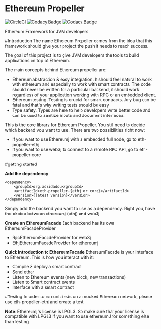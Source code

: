 # Ethereum Propeller

[![CircleCI](https://circleci.com/gh/adridadou/eth-contract-api/tree/develop.svg?style=svg)](https://circleci.com/gh/adridadou/eth-propeller-core/tree/develop)
[![Codacy Badge](https://api.codacy.com/project/badge/Grade/f625f0b84618480d84f90ae4a3ff8536)](https://www.codacy.com/app/Adridadou/eth-propeller-core?utm_source=github.com&amp;utm_medium=referral&amp;utm_content=adridadou/eth-propeller-core&amp;utm_campaign=Badge_Grade)
[![Codacy Badge](https://api.codacy.com/project/badge/Coverage/f625f0b84618480d84f90ae4a3ff8536)](https://www.codacy.com/app/Adridadou/eth-propeller-core?utm_source=github.com&utm_medium=referral&utm_content=adridadou/eth-propeller-core&utm_campaign=Badge_Coverage)

Ethereum Framework for JVM developers

#Introduction
The name Ethereum Propeller comes from the idea that this framework should give your project the push it needs to reach success.

The goal of this project is to give JVM developers the tools to build applications on top of Ethereum.

The main concepts behind Ethereum propeller are:

* Ethereum abstraction & easy integration. It should feel natural to work with ethereum and especially to work with smart contracts. The code should never be written for a particular backend, it should work regardless of your application working with RPC or an embedded client.
* Ethereum testing. Testing is crucial for smart contracts. Any bug can be fatal and that's why writing tests should be easy
* Type safety. Types are here to help developers write better code and can be used to sanitize inputs and document interfaces. 

This is the core library for Ethereum Propeller.
You still need to decide which backend you want to use. There are two possibilities right now:
* If you want to use Ethereumj with a embedded full node, go to eth-propeller-ethj
* If you want to use web3j to connect to a remote RPC API, go to eth-propeller-core

#getting started

**Add the dependency**
```
<dependency>
    <groupId>org.adridadou</groupId>
    <artifactId>eth-propeller-{ethj or core}</artifactId>
    <version>{latest version}</version>
</dependency>
```

Simply add the backend you want to use as a dependency. Right you, have the choice between ethereumj (ethj) and web3j

**Create an EthereumFacade**
Each backend has its own EthereumFacadeProvider
- RpcEthereumFacadeProvider for web3j
- EthjEthereumFacadeProvider for ethereumj

**Quick introduction to EthereumFacade**
EthereumFacade is your interface to Ethereum. This is how you interact with it:
- Compile & deploy a smart contract
- Send ether
- Listen to Ethereum events (new block, new transactions)
- Listen to Smart contract events
- Interface with a smart contract


#Testing
In order to run unit tests on a mocked Ethereum network, please use eth-propeller-ethj and create a test


**Note**: Ethereumj's license is LPGL3. So make sure that your license is compatible with LPGL3 if you want to use ethereumJ for something else than testing
